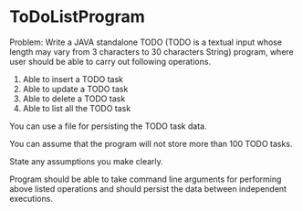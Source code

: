 # ToDoListProgram

Problem: Write a JAVA standalone TODO (TODO is a textual input whose length may vary from 3 characters to 30 characters String) program, where user should be able to carry out following operations.

1. Able to insert a TODO task
2. Able to update a TODO task
3. Able to delete a TODO task
4. Able to list all the TODO task

You can use a file for persisting the TODO task data.

You can assume that the program will not store more than 100 TODO tasks.

State any assumptions you make clearly.

Program should be able to take command line arguments for performing above listed operations and should persist the data between independent executions.
